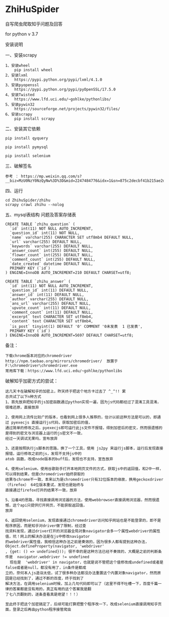 # ZhiHuSpider
自写爬虫爬取知乎问题及回答   

for python v 3.7


安装说明

一、安装scrapy

    1、安装wheel
        pip install wheel
    2、安装lxml
        https://pypi.python.org/pypi/lxml/4.1.0
    3、安装pyopenssl
        https://pypi.python.org/pypi/pyOpenSSL/17.5.0
    4、安装Twisted
        https://www.lfd.uci.edu/~gohlke/pythonlibs/
    5、安装pywin32
        https://sourceforge.net/projects/pywin32/files/
    6、安装scrapy
        pip install scrapy
        
二、安装其它依赖

    pip install qyquery
    
    pip install pymysql
    
    pip install selenium
    
    
    
三、破解签名
    
    参考 ： https://mp.weixin.qq.com/s?__biz=MzU0NzY0NzQyNw%3D%3D&mid=2247484776&idx=1&sn=875c2decbf41b215ae2d564432ea89e6&chksm=fb4a7fc4cc3df6d2046eaaabed115e18daa4208eefccc0e86e3b02b073432e231cf0bd87cdad&xtrack=1&scene=0&subscene=131&clicktime=1550805130&ascene=7&d=
    
四、运行
    
    cd ZhihuSpider/zhihu
    scrapy crawl zhihu --nolog
    
五、mysql表结构  问题及答案存储表

    CREATE TABLE `zhihu_question` (
      `id` int(11) NOT NULL AUTO_INCREMENT,
      `question_id` int(11) NOT NULL,
      `name` varchar(255) CHARACTER SET utf8mb4 DEFAULT NULL,
      `url` varchar(255) DEFAULT NULL,
      `keywords` varchar(255) DEFAULT NULL,
      `answer_count` int(255) DEFAULT NULL,
      `flower_count` int(255) DEFAULT NULL,
      `comment_count` int(255) DEFAULT NULL,
      `date_created` datetime DEFAULT NULL,
      PRIMARY KEY (`id`)
    ) ENGINE=InnoDB AUTO_INCREMENT=210 DEFAULT CHARSET=utf8;

    CREATE TABLE `zhihu_answer` (
      `id` int(11) NOT NULL AUTO_INCREMENT,
      `question_id` int(11) DEFAULT NULL,
      `answer_id` int(11) DEFAULT NULL,
      `author` varchar(255) DEFAULT NULL,
      `ans_url` varchar(255) DEFAULT NULL,
      `upvote_count` int(11) DEFAULT NULL,
      `comment_count` int(11) DEFAULT NULL,
      `excerpt` text CHARACTER SET utf8mb4,
      `content` text CHARACTER SET utf8mb4,
      `is_post` tinyint(1) DEFAULT '0' COMMENT '0未发表  1 已发表',
      PRIMARY KEY (`id`)
    ) ENGINE=InnoDB AUTO_INCREMENT=5697 DEFAULT CHARSET=utf8;
    
    

备注：

    下载chrome版本对应的chromedriver http://npm.taobao.org/mirrors/chromedriver/  放置于 F:\chromedriver\chromedriver.exe
    常用库下载：https://www.lfd.uci.edu/~gohlke/pythonlibs


破解知乎加密方式的尝试：
    
    这几天卡在破解知乎的加密上，昨天终于把这个地方卡过去了 ^_^!! 累
    总共试了以下n种方式
    1、首先放弃把知乎的js加密函数通过python实现一遍，因为js代码都经过了混淆工具混淆，很难还原，直接放弃
    
    2、使用网上流传比较广的版本，也看到网上很多人推荐的，估计以前这种方法是可以的，即通过 pyexecjs 直接运行js代码，获取加密后的值，
    通过简单的修改之后，pyexecjs即可运行此js文件不报错，得到加密后的密文，然而很遗憾的是得到的密文与浏览器上运行的js密文不一致，
    经过一天调试无果吗，宣布放弃
    
    3、还是按照执行js脚本的思路，换了一个工具，使用 js2py 来运行js脚本，运行后发现直接报错，运行修改之前的js，发现不支持js中的 
    atob 函数，改成node版本的buff后，发现也不支持，宣告放弃
    
    4、使用selenium，使用谷歌助手打开本地网页文件的方式，获取js中的返回值，和2中一样，可以得到结果，但是chromedriver始终获取的
    结果与chrome不一致，本来以为是chromedriver只有32位版本的缘故，换用geckoxdriver（firefox） 64位版本重试，发现也是始终与
    直接通过firefox打开的结果不一致，放弃
    
    5、沿着4的思路，寻找直接调用浏览器的方法，使用webbrowser直接调用浏览器，然而很遗憾，这个api只提供打开网页，不能获取返回值，
    放弃
    
    6、返回使用selenium，发现直接通过chromedriver访问知乎网站也是不能登录的，即不是程序原因，而是知乎对driver做了限制，经过查
    找资料发现，通过driver打开的浏览器全局对象navigator会多一个属性webdriver的属性值，坑！网上的解决办法是在js中修改navigator
    的webdriver属性值，我相信这种办法之前是奏效的，因为很多人都有提到这种办法，Object.defineProperty(navigator, 'webdriver'
    , {get: () => undefined})); 很不幸的是这种方法已经不奏效的，大概是之前的判断条件是  navigator.webdriver != undefined
      现在是  'webdriver' in navigator，也就是说不管把这个值修改成undefined或者是false或者是null，都没有用了，in条件是都成
    立的，奈何本人js造诣太低，试了很多种办法都没办法重置这个内置对象navigator，然而原因是已经找到了，通过不断的百度，终于找到了
    解决方法，在调用selenium时候，加上几句代码即可以了（这里不得不吐槽一下，百度千篇一律的答案都是没有用的，真正有用的这个答案我是翻
    了七八页翻到的，逐条查看真是绝望！！！）
    
    至此终于把这个加密搞定了，后续可能打算把整个程序改一下，改成selenium直接调用知乎页面，登录之后再由python程序接管爬虫

